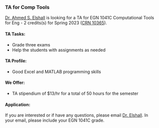 ### TA for Comp Tools

[Dr. Ahmed S. Elshall](https://orcid.org/0000-0001-8200-5064) is looking for a TA for EGN 1041C Computational Tools for Eng - 2 credits(s) for Spring 2023 ([CRN 10365](https://gulfline.fgcu.edu/pls/fgpo/szkschd.p_showdetail?termcode=202301&crn=10365)).

#### TA Tasks:
- Grade three exams 
- Help the students with assignments as needed 
 
#### TA Profile:
- Good Excel and MATLAB programming skills

#### We Offer:
- TA stipendium of $13/hr for a total of 50 hours for the semester

#### Application:
If you are interested or if have any questions, please email [Dr. Elshall](mailto:aelshall@fgcu.edu). In your email, please include your EGN 1041C grade. 
